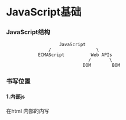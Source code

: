 # JavaScript基础

### JavaScript结构

```
					JavaScript
				/				  \
			ECMAScript			Web APIs
							   /	   \
							 DOM	    BOM
```



### 书写位置

#### 1.内部js

在html 内部的<body>内写<script>

```html
<body>
  <script>
  	alert('你好 js') 弹出警示框
  </script>
</body>
```

#### 2.外部js

通过src属性引入外部js

```html
<body>
  <script src="./js/my.js"></script>
</body>
```

注：引入后中间不要写内容，因为不会被执行

#### 3.内联js

在标签内部书写

```html
<body>
  <button onclick="alert('被点击')">按钮名字</button>
</body>
```

#### 注释和结束符

和c一样，但是不用写分号；，浏览器会自动推断结束位置

#### 输入和输出

- 输出语法，在页面显示，类似div

```html
<body>
  document.write('我是div标签')
  document.write('<h1>我是标题</h1>')
</body>
```

- 弹窗警告

```javascript
alert('警告！')
```

- 控制台打印，用于调试

```javascript
console.log('控制台打印')
```

- 弹窗输入

```javascript
prompt('请输入')
```

注：警示框会被先执行，其他依次执行

### 变量

变量声明

```javascript
let 变量名
```

赋值用 = 

```javascript
let 变量名
变量名 = 18
```

let 和 var 的区别

let 同一个变量名只能声明一个

var 可以声明多个相同变量

#### 变量规则

- 不能以关键字声明
- 只能用下划线，字母，数字，$ 来组成，数字不能开头
- 严格区分大小写， Age 和 age 不是一个变量
- 遵循驼峰命名，第一个单词小写，后面的单词首字母大写

### 数组

声明

```javascript
let arr = [数据1,数据2,数据3,.....,数据n]
```

若需要整个数组只需要写数组名，若使用某个需要index

### 常量

用 const 声明，声明之后不能改变，否则报错，声明时必须赋值

```javascript
const pi = 3.14
```

#### const和let 使用场景

当在声明对象和数组（也是一种对象）时，建议使用const来声明。因为他们在声明时，是以指针形式在栈（stack）中保存，内容则被保存在堆（heap）中。在对const声明的对象和数组操作/修改时，并不会因为声明为const而无法操作/修改

在能够使用const的情况下，尽量优先使用

### 数据类型

#### 基本数据类型

- number 数字型
- string 字符串：单引号和双引号没有本质区别，但是属性使用双引号，所以推荐使用单引号，可以用 + 拼接
- boolean 布尔型 true/false
- undefine 未定义型 一个变量声明且未被赋值过
- null 空类型 空，未知的一个特殊值

#### 模版字符串

用于拼接字符串和变量

```javascript
let age = 18
document.write(`我今年${age}岁了`)
```

用反引号包裹字符串，内部变量用${变量}来表示

##### Undefine 和 null 的区别

undefine 是一个未被赋值过的东西，不能做算术运算

null 是一个赋值量，允许算数运算

#### 检测数据类型

```javascript
let num = 10
typeof num
typeof(num)
```

#### 数据类型转换

##### 隐式转换

自动转换

+号 ：字符串拼接时，若一个变量为number也会转换为string

​	+号 "数字" 会自动转换为数字型

-号 ：会查看是否为number型，转换后进行减法运算

##### 显示转换

数据类型（变量名）

```javascript
let str = '123'
Number(str)
```

注：首字母大写

parseInt(变量名) 强行转换整数型

```javascript
parseInt('123sadasd') 结果也为123
parseInt('asd123asd') 这样不行，只能取数字开头的字符串
```

parseFloat(变量名) 强行转换为浮点型

### 运算符

- 变量 += 1 变量每次加1
- 变量++ / 变量--

##### 比较运算符

- == 比较左右两边的值是否相等（有隐式转换）
- === 全等，判断值和数据类型（严格判断）NaN 不等于任何数字，包括自己
- !== 不等
- 字符串比较，按ASCII来比

##### 逻辑运算符

- AND ：&&
- OR：||
- NOT：！

### 语句

##### if/else语句

```javascript
if（条件）{
	过程
}
else {
	过程
}
```

##### 三元运算符

```javascript
条件 ? 满足条件的代码 ： 不满足条件的代码
```

可以用于赋值操作

```javascript
let num = 3 < 5 ? 3 : 5
```

先判断3 < 5, 左真右假，返回给num

##### switch分支

```javascript
switch(数据){
	case 值1:
		代码1
		break
	case 值2:
		代码2
		break
	case 值3:
		代码3
		break
	default:
		代码n
		break
}
```

数据和值 的类型和值必须全部相等（===）才会执行，没有一个满足时执行default。

##### while循环

```javascript
while(条件){
	代码
}
```

continue 结束本次循环，进入下一个循环

break终止循环

##### for循环

```javascript
for(变量起始值;终止条件;变量变化){
	代码
}
```

### 数组操作

- 查：数组[下标]
- 改：数组[下标] = 新值
- 增：arr.push(新增内容到末尾，并返回该数组的新长度)

```javascript
arr.push(元素1,元素2,元素3,....,元素n)
```

- arr.unshift 将一个或多个元素添加到数组开头，返回新数组长度

```
arr.unshift(元素1,元素2,元素3,....,元素n)
```

- 删：arr.pop 删除数组最后一个元素，并返回被删除的元素

```javascript
arr.pop()
```

- arr.shift 删除第一个元素

```javascript
arr.shift()
```

- arr.splice 删除指定元素

```
arr.splice(起始位置，删除几个元素)
```

删除几个元素不写则直接删到最后一个元素

### 函数

##### 声明

执行特定任务的代码块

```javascript
function 函数名(参数列表){
	函数体
    return xxx
}
```

在某些特殊情况，可能不需要用户输入参数列表，这时需要在定义函数时，给上一个默认值

```javascript
function getSum(x = 0, y = 0){
	document.write(x + y)
}

getSum(1,2) // 会为函数赋值，改变x和y值
getSum() //使用默认值
```

##### 匿名函数

不具有函数名的函数

函数表达式：将匿名函数赋值给一个变量

```javascript
 let fn = function(){
 	函数体
 }
 
 fn() //调用函数
```

##### 具名函数 和 匿名函数 的区别

具名函数：在函数声明以后。可以在<script>标签内的任意一个位置调用 具名函数

```javascript
函数名(...) 
function 函数名(参数列表){
	函数体
    return xxx
}
函数名(...)
```

匿名函数：只能在声明后才能使用

```javascript
 let fn = function(){
 	函数体
 }
 
 fn() //声明/赋值 后使用
```

##### 匿名函数立即执行

防止变量污染，可以在立即执行函数内部随意声明，不影响全局变量

```javascript
// 版包裹式 (function(){ })()
(function 函数名(形参列表){
	函数体
})(实参列表); //立即执行函数必须要加分号，否则报错
// 全包裹式 (function(){ }())
(function (形参列表){
	函数体
}(实参列表));
```

末尾的（）本质是调用函数

立即执行函数可以写函数名

##### 逻辑中断

undefine 被定义为 false，若参数未被赋值，则默认为false

```javascript
console.log(11 && 22) //打印 22 AND运算：两侧都为真则返回右侧
console.log(11 || 22) //打印 11 OR运算：两侧都为真则返回左侧
```

##### 各类数据类型的布尔值

- String：''（空字符串为false）
- Number：0 为false
- undifined：false
- null：false
- NaN：false

空字符串/null 在进行减法运算时，为被当作0来看

```javascript
"" + 1 //结果为 "1" 字符串1
null/"" - 2 //结果为 -2 数字2
(undefined) 变量 - 1 //结果为NaN
```

### 对象

是一种无序的引用数据类型

```javascript
let 对象名 = {}
let 对象名 = new Obeject
```

对象由属性和方法组成

```javascript
let 对象名 = {
	属性1：属性值,
    属性2：属性值,
    属性3：属性值,
	方法名：函数
}
```

#### 对象使用

##### 查

```javascript
对象.属性
```

属性名可以用引号来表示，但对其属性操作时，需要用中括号

```javascript
let person = {
	'first-name':'huang',
	'last-name':'xiaobo',
	age = 18
}

console.log(person['first-name'])
```

##### 改

```javascript
对象.属性 = 新属性值
```

##### 增

JavaScript允许在对象内增加新的属性

```
对象.新属性 = 属性值
```

##### 删除（不常用）

```javascript
delete 对象.属性
```

#### 对象方法

```javascript
let person = {
	uname:'xiaobo',
    eat: function(){
        console.log('吃饭')
    },
    sleep: function(){
        console.log('睡觉')
    }
}

//调用
person.eat()
```

#### 遍历对象

打印对象内的所有属性

##### for in 语法

可以遍历数组，但不推荐，因为下标为string

```javascript
let arr = ['pink','red','green']
for(let key in arr){
	console.log(key) //打印arr的下标
	console.log(arr[key]) //打印内容
}
```

```javascript
let obj = {
	uname:'xiaobo',
	age: 18,
	gender: 'M'
}

for (let key in obj){ // key 是一个字符串！！！
	console.log(key) // 打印属性名 uname, age, gender
    console.log(obj.k) == console.log(obj.'uname') // 错！！！
    console.log(obj[k]) //正确写法
}
```

#### 内置对象Math

- random 生成0-1的随机数，左闭右开
- ceil 向上取整
- floor 向下取整
- max 找最大数
- min 找最小数
- pow 幂运算
- abs 绝对值
- round 四舍五入

```javascript
Math.函数名(参数)
```

# WEB-API

用js去操作 html 和浏览器

BOM （浏览器对象模型）

### DOM

DOM （文档对象模型）：Document Object Model 操作网页内容，实现用户交互

DOM树：将 HTML 文档以树状图结构直观表现出来

从HTML内获取一个标签，每个标签是以对象的形式传递到js中

#### 打印对象

```javascript
const div = document.querySelector('div')
console.dir(div) // div 是obj类型， 该行打印div内容
```

#### document 对象

网页的所有内容都在document对象中

document.write() ：就是document对象内的一个方法

#### 获取DOM元素

根据CSS选择器来获取DOM元素

```javascript
document.querySelector('div') // query 查询
```

在存在多个<div>时，querySelector 优先获取第一个<div>元素

##### 以类名形式获取

```html
<body>
  <div class="box">123</div>
  <script>
  	const divbox = document.querySelector('.box') // '.类名'获取
  </script>
</body>
```



##### 以id形式获取

```html
<p id="intro">这是一个段落。</p>

<script>
  const intro = document.querySelector('#intro') //一定要加引号
</script>
```

##### 获取ul列表的li

```html
<ul>
    <li>测试1</li>
    <li>测试2</li>
    <li>测试3</li>
</ul>
<script>
	const li = document.querySelector('ul li:first-child') //获取第一个小li
</script>
```

